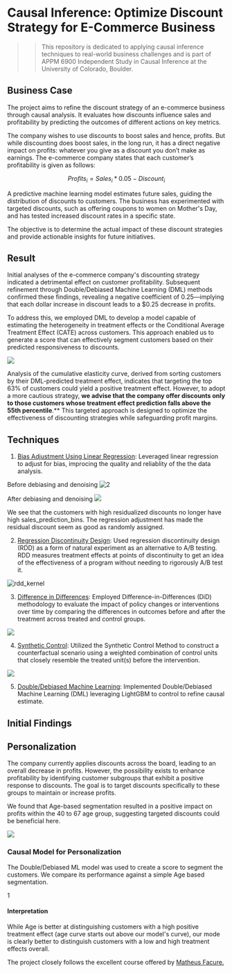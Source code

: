 # Causal Inference: Optimize Discount Strategy for E-Commerce Business

>> This repository is dedicated to applying causal inference techniques to real-world business challenges and is part of APPM 6900 Independent Study in Causal Inference at the University of Colorado, Boulder.

## Business Case
The project aims to refine the discount strategy of an e-commerce business through causal analysis. It evaluates how discounts influence sales and profitability by predicting the outcomes of different actions on key metrics.

The company wishes to use discounts to boost sales and hence, profits. But while discounting does boost sales, in the long run, it has a direct negative impact on profits: whatever you give as a discount you don’t make as earnings. The e-commerce company states that each customer’s profitability is given as follows:

$$
Profits_i = Sales_i * 0.05 - Discount_i
$$

A predictive machine learning model estimates future sales, guiding the distribution of discounts to customers. The business has experimented with targeted discounts, such as offering coupons to women on Mother's Day, and has tested increased discount rates in a specific state.

The objective is to determine the actual impact of these discount strategies and provide actionable insights for future initiatives.

## Result
Initial analyses of the e-commerce company's discounting strategy indicated a detrimental effect on customer profitability. Subsequent refinement through Double/Debiased Machine Learning (DML) methods confirmed these findings, revealing a negative coefficient of 0.25—implying that each dollar increase in discount leads to a $0.25 decrease in profits.

To address this, we employed DML to develop a model capable of estimating the heterogeneity in treatment effects or the Conditional Average Treatment Effect (CATE) across customers. This approach enabled us to generate a score that can effectively segment customers based on their predicted responsiveness to discounts.

![](images/double_ml_final_rec.png)

Analysis of the cumulative elasticity curve, derived from sorting customers by their DML-predicted treatment effect, indicates that targeting the top 63% of customers could yield a positive treatment effect. However, to adopt a more cautious strategy, **we advise that the company offer discounts only to those customers whose treatment effect prediction falls above the 55th percentile**.** This targeted approach is designed to optimize the effectiveness of discounting strategies while safeguarding profit margins.

## Techniques

1. [Bias Adjustment Using Linear Regression](1_bias_adjustment.ipynb):
Leveraged linear regression to adjust for bias, improcing the quality and reliablity of the the data analysis.

Before debiasing and denoising
![2](images/pre_debiasing.png)

After debiasing and denoising
![](images/post_debiasing.png)

We see that the customers with high residualized discounts no longer have high sales_prediction_bins. The regression adjustment has made the residual discount seem as good as randomly assigned.


2. [Regression Discontinuity Design](2_rdd.ipynb):
Used regression discontinuity design (RDD) as a form of natural experiment as an alternative to A/B testing. RDD measures treatment effects at points of discontinuity to get an idea of the effectiveness of a program without needing to rigorously A/B test it.

![rdd_kernel](images/rdd_kernel.png)

3. [Difference in Differences](3_diff_in_diff.ipynb):
Employed Difference-in-Differences (DiD) methodology to evaluate the impact of policy changes or interventions over time by comparing the differences in outcomes before and after the treatment across treated and control groups.

![](images/did.png)

4. [Synthetic Control](3_diff_in_diff.ipynb):
Utilized the Synthetic Control Method to construct a counterfactual scenario using a weighted combination of control units that closely resemble the treated unit(s) before the intervention.

![](images/synthetic_control.png)

5. [Double/Debiased Machine Learning](5_double_ml.ipynb):
Implemented Double/Debiased Machine Learning (DML) leveraging LightGBM to control to refine causal estimate. 

## Initial Findings


## Personalization
The company currently applies discounts across the board, leading to an overall decrease in profits. However, the possibility exists to enhance profitability by identifying customer subgroups that exhibit a positive response to discounts. The goal is to target discounts specifically to these groups to maintain or increase profits. 

We found that Age-based segmentation resulted in a positive impact on profits within the 40 to 67 age group, suggesting targeted discounts could be beneficial here.

![](images/te_age.png)


### Causal Model for Personalization
The Double/Debiased ML model was used to create a score to segment the customers. We compare its performance against a simple Age based segmentation.

1[](images/double_ml.png)

#### Interpretation
While Age is better at distinguishing customers with a high positive treatment effect (age curve starts out above our model's curve), our mode is clearly better to distinguish customers with a low and high treatment effects overall.


The project closely follows the excellent course offered by [Matheus Facure.](https://matheusfacure.github.io)